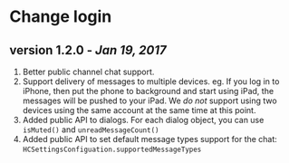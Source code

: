 # Change login
## version 1.2.0 - *Jan 19, 2017*
1. Better public channel chat support.
2. Support delivery of messages to multiple devices. eg. If you log in to iPhone, then put the phone to background and start using iPad, the messages will be pushed to your iPad. We *do not* support using two devices using the same account at the same time at this point.
3. Added public API to dialogs. For each dialog object, you can use `isMuted()` and `unreadMessageCount()`
4. Added public API to set default message types support for the chat: `HCSettingsConfiguation.supportedMessageTypes`

